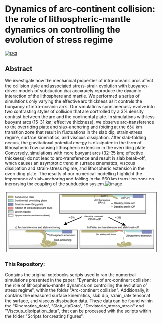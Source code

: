 # Dynamics of arc-continent collision: the role of lithospheric-mantle dynamics on controlling the evolution of stress regime

[![DOI](https://zenodo.org/badge/160595955.svg)](https://zenodo.org/badge/latestdoi/160595955)

## Abstract 

We investigate how the mechanical properties of intra-oceanic arcs affect the collision style and associated stress-strain evolution with buoyancy-driven models of subduction that accurately reproduce the dynamic interaction of the lithosphere and mantle. We performed a series of simulations only varying the effective arc thickness as it controls the buoyancy of intra-oceanic arcs. Our simulations spontaneously evolve into two contrasting styles of collision that are controlled by a 3% density contrast between the arc and the continental plate. In simulations with less buoyant arcs (15-31 km; effective thickness), we observe arc-transference to the overriding plate and slab-anchoring and folding at the 660 km transition zone that result in fluctuations in the slab dip, strain-stress regime, surface kinematics, and viscous dissipation. After slab-folding occurs, the gravitational potential energy is dissipated in the form of lithospheric flow causing lithospheric extension in the overriding plate. Conversely, simulations with more buoyant arcs (32-35 km; effective thickness) do not lead to arc-transference and result in slab break-off, which causes an asymptotic trend in surface kinematics, viscous dissipation and strain-stress regime, and lithospheric extension in the overriding plate. The results of our numerical modelling highlight the importance of slab-anchoring and folding in the 660 km transition zone on increasing the coupling of the subduction system.![image](https://user-images.githubusercontent.com/42916281/153130553-ec5c7f12-a826-4ef6-86a4-f9dadf347c87.png)



<img src="./graphic_abstract.png" alt="Drawing" style="width: 1500px;/">


### This Repository:

Contains the original notebooks  scripts used to ran the numerical simulations presented in the paper: "Dynamics of arc-continent collision: the role of lithospheric-mantle dynamics on controlling the evolution of stress regime", within the folder "Arc-continent collision". Additionally, it contains the measured surface kinematics, slab dip, strain_rate tensor at the surface, and viscous dissipation data. These data can be found within the "Kinematics_data", "Slab_dipData", "Deviatoric_stress_strain" and "Viscous_dissipation_data", that can be processed with the scripts within the folder "Scripts for creating figures".
